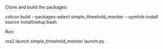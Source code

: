 Clone and build the packages: 

colcon build --packages-select simple_threshold_monitor --symlink-install
source install/setup.bash

Run: 

ros2 launch simple_threshold_monitor launch.py
.